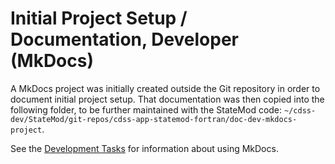 # Initial Project Setup / Documentation, Developer (MkDocs)

A MkDocs project was initially created outside the Git repository in order to document initial project setup.
That documentation was then copied into the following folder, to be further maintained with the StateMod code:
`~/cdss-dev/StateMod/git-repos/cdss-app-statemod-fortran/doc-dev-mkdocs-project`.

See the [Development Tasks](../dev-tasks/documenting.md) for information about using MkDocs.
